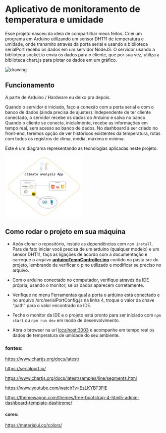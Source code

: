 # Aplicativo de monitoramento de temperatura e umidade

Esse projeto nasceu da ideia de compartilhar meus feitos. Criei um programa em Arduino utilizando um sensor DHT11 de temperatura e umidade, onde transmito através da porta serial e usando a biblioteca serialPort recebo os dados em um servidor NodeJS. O servidor usando a biblioteca socket.io envia os dados para o cliente, que por sua vez, utiliza a biblioteca chart.js para plotar os dados em um gráfico.

 <img src="https://media3.giphy.com/media/v1.Y2lkPTc5MGI3NjExcTh3OGFkOXptOTJ6aHJwbWVkOXhibTJsdG5iOXlsa3NjYmI1MWs4diZlcD12MV9pbnRlcm5hbF9naWZfYnlfaWQmY3Q9Zw/EIiJp9cQ3GeEU/giphy.gif" alt="drawing" width="150"/>


## Funcionamento

A parte de Arduino / Hardware eu deixo pra depois.

Quando o servidor é iniciado, faço a conexão com a porta serial e com o banco de dados (ainda precisa de ajustes). Independente de ter cliente conectado, o servidor recebe os dados do Arduino e salva no banco.
Quando o cliente se conecta, inicialmente, recebe as informações em tempo real, sem acesso ao banco de dados. No dashboard à ser criado no front-end, teremos opção de ver históricos existentes da temperatura, rotas com todos os registros de clima, média, máxima e mínima.

Este é um diagrama representando as tecnologias aplicadas neste projeto.

<img src="./public/climateApp.png" alt="diagram" width="250"/>


## Como rodar o projeto em sua máquina
- Após clonar o repositório, instale as dependências com `npm install`. Para de fato iniciar você precisa de um arduino (qualquer modelo) e um sensor DHT11, faça as ligações de acordo com a documentação e carregue o arquivo **[arduinoTempController.ino](https://github.com/HenriqueBaetaLeite/serial-port-arduino/blob/main/src/arduinoTempController.ino)** contido na pasta src do projeto, lembrando de verificar o pino utilizado e modificar se preciso no arquivo.

- Com o arduino conectado no computador, verifique através da IDE própria, usando o monitor, se os dados aparecem corretamente.

- Verifique no menu Ferramentas qual a porta o arduino está conectado e no arquivo /src/serialPortConfig.js na linha 4, troque o valor da chave “path” para o valor encontrado na IDE.

- Feche o monitor da IDE e o projeto está pronto para ser iniciado com `npm start` ou `npm run dev` em modo de desenvolvimento.

- Abra o browser na url [localhost:3003](http://localhost:3003) e acompanhe em tempo real os dados de temperatura de umidade do seu ambiente.

### fontes:
https://www.chartjs.org/docs/latest/

https://serialport.io/

https://www.chartjs.org/docs/latest/samples/line/segments.html

https://www.youtube.com/watch?v=EzLKYBT3FlE

https://themewagon.com/themes/free-bootstrap-4-html5-admin-dashboard-template-dashtreme/

#### cores:
https://materialui.co/colors/